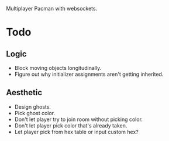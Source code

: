 Multiplayer Pacman with websockets.

# Todo

## Logic
* Block moving objects longitudinally.
* Figure out why initializer assignments aren't getting inherited.

## Aesthetic
* Design ghosts.
* Pick ghost color.
* Don't let player try to join room without picking color.
* Don't let player pick color that's already taken.
* Let player pick from hex table or input custom hex?

